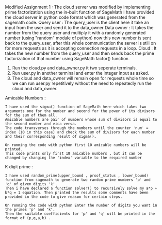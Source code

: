 Modified Assignment 1 :
    The cloud server was modified by implementing prime factorization using the in-built function of SageMath 
    I have provided the cloud server in python code format which was generated from the sagemath code.
Query user :
    The query_user is the client here it take an input from the user and send it to the data_owner 
Data owner :
    It takes the number from the query user and multiply it with a randomly generated number (using "random" module of python) now this new number is sent back to the query_user, after this whole communication the server is still on for more requests as it is accepting connection requests in a loop.
Cloud :
    It takes the new number from the query_user and then sends back the prime factorization of that number using SageMath factor() function.

1. Run the cloud.py and data_owner.py it two seperate terminals. 
2. Run user.py in another terminal and enter the integer input as asked.
3. The cloud and data_owner will remain open for requests whole time so we can run user.py repetitively without the need to repeatedly run the cloud and data_owner.

Amicable Numbers :

    I have used the sigma() function of SageMath here which takes two arguments one for the number and second for the power of its divisors for the sum of them all.
    Amicable numbers are pair of numbers whose sum of divisors is equal to the second number and vica versa.
    The code transverses through the numbers until the counter 'num' = index (10 in this case) and check the sum of divisors for each number and their corresponding result of sigma().

    On running the code with python first 10 amicable numbers will be printed.
    This code prints only first 10 amicable numbers , but it can be changed by changing the 'index' variable to the required number

K digit prime :
    
    I have used random_prime(upper_bound , proof_status , lower_bound) function from sagemath to generate two random prime numbers 'p' and 'q' of given digits 'k'.
    Then i have declared a function solver() to recursively solve my a*p + b*q = 1 equation. Then printed the results some comments have been provided in the code to give reason for certain steps.

    On running the code with python Enter the number of digits you want in the primes 'p' and 'k'.
    Then the suitable coefficients for 'p' and 'q' will be printed in the format of (p,q,a,b) .

